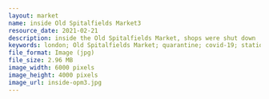 ```yaml
---
layout: market
name: inside Old Spitalfields Market3
resource_date: 2021-02-21
description: inside the Old Spitalfields Market, shops were shut down
keywords: london; Old Spitalfields Market; quarantine; covid-19; station; shop
file_format: Image (jpg)
file_size: 2.96 MB
image_width: 6000 pixels
image_height: 4000 pixels
image_url: inside-opm3.jpg
---
```

